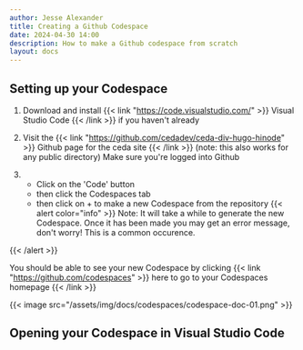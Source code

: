 ```yaml
---
author: Jesse Alexander
title: Creating a Github Codespace
date: 2024-04-30 14:00
description: How to make a Github codespace from scratch
layout: docs
---
```


## Setting up your Codespace

1. Download and install {{< link "https://code.visualstudio.com/" >}} Visual Studio Code {{< /link >}} if you haven't already

2. Visit the {{< link "https://github.com/cedadev/ceda-div-hugo-hinode" >}} Github page for the ceda site {{< /link >}} (note: this also works for any public directory)
    Make sure you're logged into Github

3. - Click on the 'Code' button
   - then click the Codespaces tab
   - then click on + to make a new Codespace from the repository
   {{< alert color="info" >}}
   Note: It will take a while to generate the new Codespace. Once it has been made you may get an error message, don't worry! This is a common occurence.
  
  {{< /alert >}}

   You should be able to see your new Codespace by clicking {{< link "https://github.com/codespaces" >}} here to go to your Codespaces homepage {{< /link >}}

{{< image src="/assets/img/docs/codespaces/codespace-doc-01.png"  >}}

## Opening your Codespace in Visual Studio Code

